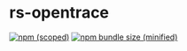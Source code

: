 # rs-opentrace

[![npm (scoped)](https://img.shields.io/npm/v/:scope/:package.svg?style=flat-square)](https://www.npmjs.com/package/@raunow/rs-opentrace)
[![npm bundle size (minified)](https://img.shields.io/bundlephobia/min/react.svg?style=flat-square)](https://www.npmjs.com/package/@raunow/rs-opentrace)
